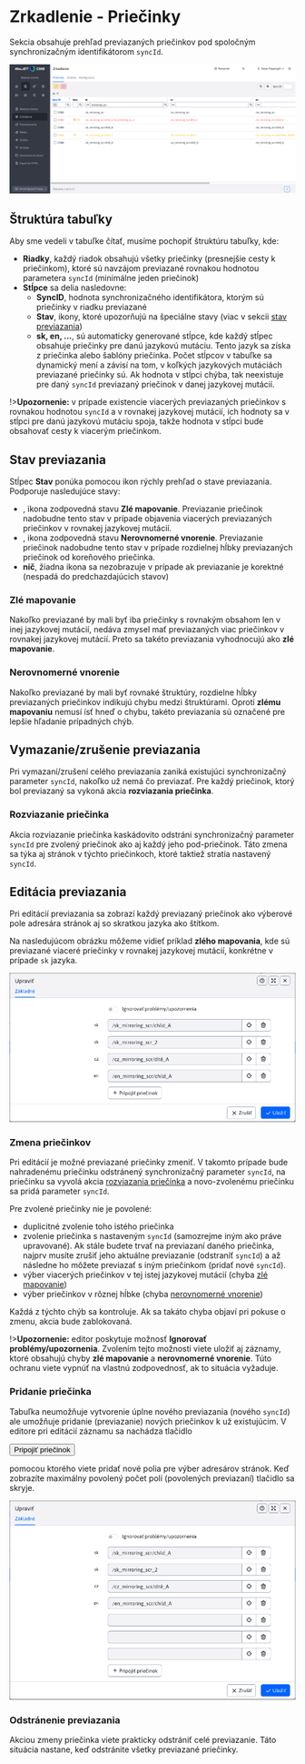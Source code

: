 # Zrkadlenie - Priečinky

Sekcia obsahuje prehľad previazaných priečinkov pod spoločným synchronizačným identifikátorom `syncId`.

![](groups_datatable.png)

## Štruktúra tabuľky

Aby sme vedeli v tabuľke čítať, musíme pochopiť štruktúru tabuľky, kde:

- **Riadky**, každý riadok obsahujú všetky priečinky (presnejšie cesty k priečinkom), ktoré sú navzájom previazané rovnakou hodnotou parametera `syncId` (minimálne jeden priečinok)
- **Stĺpce** sa delia nasledovne:
  - **SyncID**, hodnota synchronizačného identifikátora, ktorým sú priečinky v riadku previazané
  - **Stav**, ikony, ktoré upozorňujú na špeciálne stavy (viac v sekcii [stav previazania](./groups#stav-previazania))
  - **sk, en, ...**, sú automaticky generované stĺpce, kde každý stĺpec obsahuje priečinky pre danú jazykovú mutáciu. Tento jazyk sa získa z priečinka alebo šablóny priečinka. Počet stĺpcov v tabuľke sa dynamický mení a závisí na tom, v koľkých jazykových mutáciách previazané priečinky sú. Ak hodnota v stĺpci chýba, tak neexistuje pre daný `syncId` previazaný priečinok v danej jazykovej mutácií.

!>**Upozornenie:** v prípade existencie viacerých previazaných priečinkov s rovnakou hodnotou `syncId` a v rovnakej jazykovej mutácií, ich hodnoty sa v stĺpci pre danú jazykovú mutáciu spoja, takže hodnota v stĺpci bude obsahovať cesty k viacerým priečinkom.

## Stav previazania

Stĺpec **Stav** ponúka pomocou ikon rýchly prehľad o stave previazania. Podporuje nasledujúce stavy:

- <i class="ti ti-exclamation-circle" style="color: #ff4b58;"></i>, ikona zodpovedná stavu **Zlé mapovanie**. Previazanie priečinok nadobudne tento stav v prípade objavenia viacerých previazaných priečinkov v rovnakej jazykovej mutácií.
- <i class="ti ti-alert-triangle" style="color: #fabd00;"></i>, ikona zodpovedná stavu **Nerovnomerné vnorenie**. Previazanie priečinok nadobudne tento stav v prípade rozdielnej hĺbky previazaných priečinok od koreňového priečinka.
- **nič**, žiadna ikona sa nezobrazuje v prípade ak previazanie je korektné (nespadá do predchazdajúcich stavov)

### Zlé mapovanie

Nakoľko previazané by mali byť iba priečinky s rovnakým obsahom len v inej jazykovej mutácií, nedáva zmysel mať previazaných viac priečinkov v rovnakej jazykovej mutácií. Preto sa takéto previazania vyhodnocujú ako **zlé mapovanie**.

### Nerovnomerné vnorenie

Nakoľko previazané by mali byť rovnaké štruktúry, rozdielne hĺbky previazaných priečinkov indikujú chybu medzi štruktúrami. Oproti **zlému mapovaniu** nemusí ísť hneď o chybu, takéto previazania sú označené pre lepšie hľadanie prípadných chýb.

## Vymazanie/zrušenie previazania

Pri vymazaní/zrušení celého previazania zaniká existujúci synchronizačný parameter `syncId`, nakoľko už nemá čo previazať. Pre každý priečinok, ktorý bol previazaný sa vykoná akcia **rozviazania priečinka**.

### Rozviazanie priečinka

Akcia rozviazanie priečinka kaskádovito odstráni synchronizačný parameter `syncId` pre zvolený priečinok ako aj každý jeho pod-priečinok. Táto zmena sa týka aj stránok v týchto priečinkoch, ktoré taktiež stratia nastavený `syncId`.

## Editácia previazania

Pri editácií previazania sa zobrazí každý previazaný priečinok ako výberové pole adresára stránok aj so skratkou jazyka ako štítkom.

Na nasledujúcom obrázku môžeme vidieť príklad **zlého mapovania**, kde sú previazané viaceré priečinky v rovnakej jazykovej mutácií, konkrétne v prípade `sk` jazyka.

![](groups_editor_A.png)

### Zmena priečinkov

Pri editácií je možné previazané priečinky zmeniť. V takomto prípade bude nahradenému priečinku odstránený synchronizačný parameter `syncId`, na priečinku sa vyvolá akcia [rozviazania priečinka](./groups#rozviazanie-priečinka) a novo-zvolenému priečinku sa pridá parameter `syncId`.

Pre zvolené priečinky nie je povolené:

- duplicitné zvolenie toho istého priečinka
- zvolenie priečinka s nastaveným `syncId` (samozrejme iným ako práve upravované). Ak stále budete trvať na previazaní daného priečinka, najprv musíte zrušiť jeho aktuálne previazanie (odstraníť `syncId`) a až následne ho môžete previazať s iným priečinkom (pridať nové `syncId`).
- výber viacerých priečinkov v tej istej jazykovej mutácií (chyba [zlé mapovanie](./groups#zlé-mapovanie))
- výber priečinkov v rôznej hĺbke (chyba [nerovnomerné vnorenie](./groups#nerovnomerné-vnorenie))

Každá z týchto chýb sa kontroluje. Ak sa takáto chyba objaví pri pokuse o zmenu, akcia bude zablokovaná.

!>**Upozornenie:** editor poskytuje možnosť **Ignorovať problémy/upozornenia**. Zvolením tejto možnosti viete uložiť aj záznamy, ktoré obsahujú chyby **zlé mapovanie** a **nerovnomerné vnorenie**. Túto ochranu viete vypnúť na vlastnú zodpovednosť, ak to situácia vyžaduje.

### Pridanie priečinka

Tabuľka neumožňuje vytvorenie úplne nového previazania (nového `syncId`) ale umožňuje pridanie (previazanie) nových priečinkov k už existujúcim. V editore pri editácií záznamu sa nachádza tlačidlo

<button id="add-sync-btn" class="btn btn-outline-secondary" onclick="showNewSelector(groupsMirroringTable)">
    <i class="ti ti-plus"></i>
    <span> Pripojiť priečinok </span>
</button>

pomocou ktorého viete pridať nové polia pre výber adresárov stránok. Keď zobrazíte maximálny povolený počet polí (povolených previazaní) tlačidlo sa skryje.

![](groups_editor_B.png)

### Odstránenie previazania

Akciou zmeny priečinka viete prakticky odstrániť celé previazanie. Táto situácia nastane, keď odstránite všetky previazané priečinky.